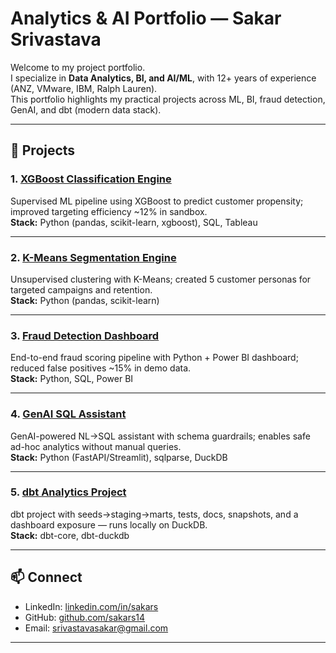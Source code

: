 # Analytics & AI Portfolio — Sakar Srivastava

Welcome to my project portfolio.  
I specialize in **Data Analytics, BI, and AI/ML**, with 12+ years of experience (ANZ, VMware, IBM, Ralph Lauren).  
This portfolio highlights my practical projects across ML, BI, fraud detection, GenAI, and dbt (modern data stack).  

---

## 🚀 Projects

### 1. [XGBoost Classification Engine](https://github.com/sakars14/xgboost-classification-engine)
Supervised ML pipeline using XGBoost to predict customer propensity; improved targeting efficiency ~12% in sandbox.  
**Stack:** Python (pandas, scikit-learn, xgboost), SQL, Tableau  

---

### 2. [K-Means Segmentation Engine](https://github.com/sakars14/kmeans-segmentation-engine)
Unsupervised clustering with K-Means; created 5 customer personas for targeted campaigns and retention.  
**Stack:** Python (pandas, scikit-learn)  

---

### 3. [Fraud Detection Dashboard](https://github.com/sakars14/fraud-detection-dashboard)
End-to-end fraud scoring pipeline with Python + Power BI dashboard; reduced false positives ~15% in demo data.  
**Stack:** Python, SQL, Power BI  

---

### 4. [GenAI SQL Assistant](https://github.com/sakars14/genai-sql-assistant)
GenAI-powered NL→SQL assistant with schema guardrails; enables safe ad-hoc analytics without manual queries.  
**Stack:** Python (FastAPI/Streamlit), sqlparse, DuckDB  

---

### 5. [dbt Analytics Project](https://github.com/sakars14/dbt_analytics_project)
dbt project with seeds→staging→marts, tests, docs, snapshots, and a dashboard exposure — runs locally on DuckDB.  
**Stack:** dbt-core, dbt-duckdb  

---

## 📫 Connect
- LinkedIn: [linkedin.com/in/sakars](https://linkedin.com/in/sakars)  
- GitHub: [github.com/sakars14](https://github.com/sakars14)  
- Email: srivastavasakar@gmail.com  

---
